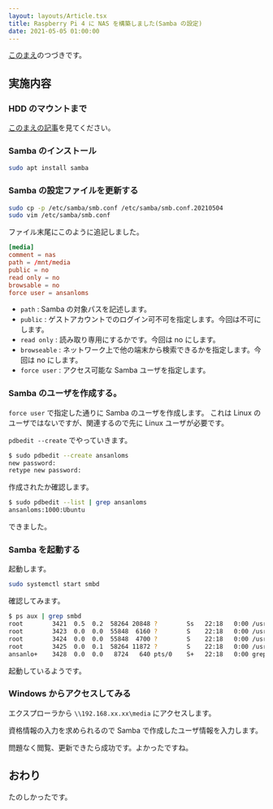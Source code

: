```yaml
---
layout: layouts/Article.tsx
title: Raspberry Pi 4 に NAS を構築しました(Samba の設定)
date: 2021-05-05 01:00:00
---
```


[このまえ](/articles/20210504-raspberry-pi-nas-hdd)のつづきです。

## 実施内容

### HDD のマウントまで

[このまえの記事](/articles/20210504-raspberry-pi-nas-hdd)を見てください。

### Samba のインストール

```bash
sudo apt install samba
```

### Samba の設定ファイルを更新する

```bash
sudo cp -p /etc/samba/smb.conf /etc/samba/smb.conf.20210504
sudo vim /etc/samba/smb.conf
```

ファイル末尾にこのように追記しました。

```ini:smb.conf
[media]
comment = nas
path = /mnt/media
public = no
read only = no
browsable = no
force user = ansanloms
```

- `path` : Samba の対象パスを記述します。
- `public` : ゲストアカウントでのログイン可不可を指定します。今回は不可にします。
- `read only` : 読み取り専用にするかです。今回は no にします。
- `browseable` : ネットワーク上で他の端末から検索できるかを指定します。今回は no にします。
- `force user` : アクセス可能な Samba ユーザを指定します。

### Samba のユーザを作成する。

`force user` で指定した通りに Samba のユーザを作成します。 これは Linux のユーザではないですが、関連するので先に Linux
ユーザが必要です。

`pdbedit --create` でやっていきます。

```bash
$ sudo pdbedit --create ansanloms
new password:
retype new password:
```

作成されたか確認します。

```bash
$ sudo pdbedit --list | grep ansanloms
ansanloms:1000:Ubuntu
```

できました。

### Samba を起動する

起動します。

```bash
sudo systemctl start smbd
```

確認してみます。

```bash
$ ps aux | grep smbd
root        3421  0.5  0.2  58264 20848 ?        Ss   22:18   0:00 /usr/sbin/smbd --foreground --no-process-group
root        3423  0.0  0.0  55848  6160 ?        S    22:18   0:00 /usr/sbin/smbd --foreground --no-process-group
root        3424  0.0  0.0  55848  4700 ?        S    22:18   0:00 /usr/sbin/smbd --foreground --no-process-group
root        3425  0.0  0.1  58264 11872 ?        S    22:18   0:00 /usr/sbin/smbd --foreground --no-process-group
ansanlo+    3428  0.0  0.0   8724   640 pts/0    S+   22:18   0:00 grep --color=auto smbd
```

起動しているようです。

### Windows からアクセスしてみる

エクスプローラから `\\192.168.xx.xx\media` にアクセスします。

資格情報の入力を求められるので Samba で作成したユーザ情報を入力します。

問題なく閲覧、更新できたら成功です。よかったですね。

## おわり

たのしかったです。
